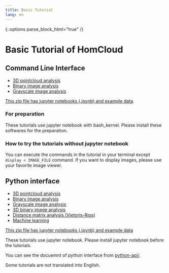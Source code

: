 ```yaml
---
title: Basic Tutorial
lang: en
---
```


{::options parse_block_html="true" /}

# Basic Tutorial of HomCloud

## Command Line Interface

* [3D pointcloud analysis](tutorial/pointcloud-e.html)
* [Binary image analysis](tutorial/binary-image-e.html)
* [Grayscale image analysis](tutorial/grayscale-image-e.html)

[This zip file has jupyter notebooks (.ipynb) and example data](donwload/bash-tutorial.zip).

### For preparation
These tutorials use jupyter notebook with bash_kernel. Please install these
softwares for the preparation.

### How to try the tutorials without jupyter notebook

You can execute the commands in the tutorial in your terminal except
`display < IMAGE_FILE` command. If you want to display images,
please use your favorite image viewer.

## Python interface

* [3D pointcloud analysis](py-tutorial/pointcloud-e.html)
* [Binary image analysis](py-tutorial/binary-image-e.html)
* [Grayscale image analysis](py-tutorial/grayscale-image-e.html)
* [3D binary image analysis](py-tutorial/binary-3d-e.html)
* [Distance matrix analysis (Vietoris-Rips)](py-tutorial/rips-e.html)
* [Machine learning](py-tutorial/ml_pc-e.html)

[This zip file has jupyter notebooks (.ipynb) and example data](download/python-tutorial.zip)

These tutorials use jupyter notebook. Please install jupyter notebook before the tutorials.

You can see the docuemnt of python interface from
[python-api/](python-api/).

Some tutorials are not translated into English.
